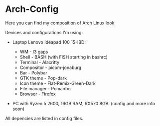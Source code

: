 # Arch-Config
Here you can find my composition of Arch Linux look.

Devices and configurations I'm using:
- Laptop Lenovo Ideapad 100 15-IBD:
    - WM - I3 gaps
    - Shell - BASH (with FISH starting in bashrc)
    - Terminal - Alacritty
    - Compositor - picom-jonaburg
    - Bar - Polybar
    - GTK theme - Pop-dark
    - Icon theme - Flat-Remix-Green-Dark
    - File manager - Pcmanfm
    - Browser - Firefox  
       
- PC with Ryzen 5 2600, 16GB RAM, RX570 8GB:
    (config and more info soon)
    
All depencies are listed in config files.
